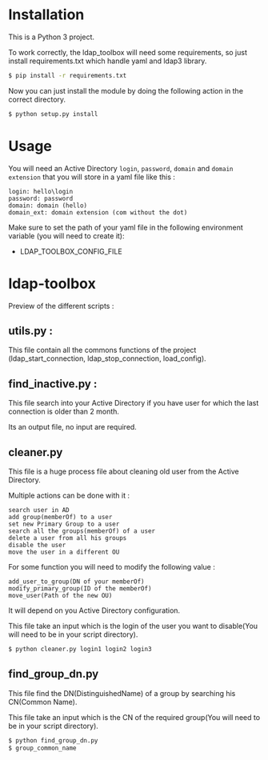 # Installation

This is a Python 3 project.

To work correctly, the ldap_toolbox will need some requirements, so just install requirements.txt which handle yaml and ldap3 library.
```bash
$ pip install -r requirements.txt 
```

Now you can just install the module by doing the following action in the correct directory.

```bash
$ python setup.py install 
```


# Usage

You will need an Active Directory `login`, `password`, `domain` and `domain extension` that you will store in a yaml file like this :

```
login: hello\login
password: password
domain: domain (hello)
domain_ext: domain extension (com without the dot) 
```

Make sure to set the path of your yaml file in the following environment variable (you will need to create it):

- LDAP_TOOLBOX_CONFIG_FILE


# ldap-toolbox
Preview of the different scripts :

## utils.py :

This file contain all the commons functions of the project (ldap_start_connection, ldap_stop_connection, load_config).

## find_inactive.py :

This file search into your Active Directory if you have user for which the last connection is older than 2 month. 

Its an output file, no input are required.

## cleaner.py

This file is a huge process file about cleaning old user from the Active Directory. 

Multiple actions can be done with it :
                                       
```
search user in AD
add group(memberOf) to a user 
set new Primary Group to a user 
search all the groups(memberOf) of a user 
delete a user from all his groups 
disable the user 
move the user in a different OU 
```                                       

For some function you will need to modify the following value : 

```
add_user_to_group(DN of your memberOf)
modify_primary_group(ID of the memberOf) 
move_user(Path of the new OU)  
```                                                                  

It will depend on you Active Directory configuration.

This file take an input which is the login of the user you want to disable(You will need to be in your script directory).
```bash
$ python cleaner.py login1 login2 login3
```

## find_group_dn.py 

This file find the DN(DistinguishedName) of a group by searching his CN(Common Name).

This file take an input which is the CN of the required group(You will need to be in your script directory).
```bash
$ python find_group_dn.py 
$ group_common_name
```
